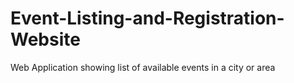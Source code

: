 # Event-Listing-and-Registration-Website
Web Application showing list of available events in a city or area
